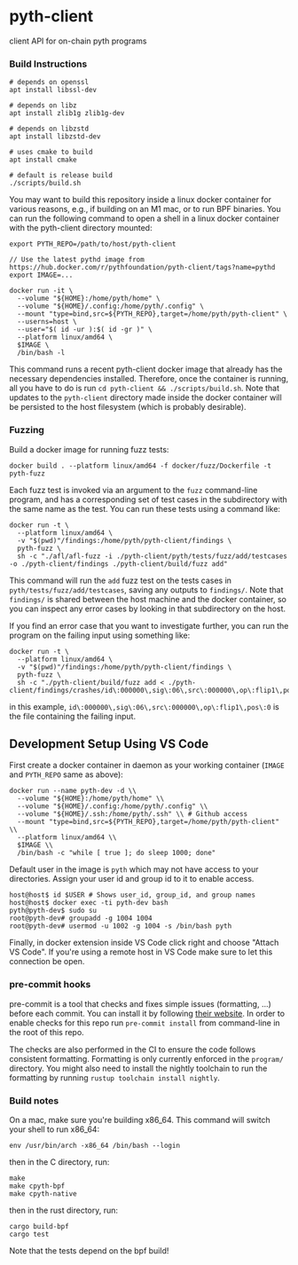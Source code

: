 # pyth-client
client API for on-chain pyth programs

### Build Instructions

```
# depends on openssl
apt install libssl-dev

# depends on libz
apt install zlib1g zlib1g-dev

# depends on libzstd
apt install libzstd-dev

# uses cmake to build
apt install cmake

# default is release build
./scripts/build.sh
```

You may want to build this repository inside a linux docker container for various reasons, e.g., if building on an M1 mac, or to run BPF binaries.
You can run the following command to open a shell in a linux docker container with the pyth-client directory mounted:

```
export PYTH_REPO=/path/to/host/pyth-client

// Use the latest pythd image from https://hub.docker.com/r/pythfoundation/pyth-client/tags?name=pythd
export IMAGE=...

docker run -it \
  --volume "${HOME}:/home/pyth/home" \
  --volume "${HOME}/.config:/home/pyth/.config" \
  --mount "type=bind,src=${PYTH_REPO},target=/home/pyth/pyth-client" \
  --userns=host \
  --user="$( id -ur ):$( id -gr )" \
  --platform linux/amd64 \
  $IMAGE \
  /bin/bash -l
```

This command runs a recent pyth-client docker image that already has the necessary dependencies installed.
Therefore, once the container is running, all you have to do is run `cd pyth-client && ./scripts/build.sh`.
Note that updates to the `pyth-client` directory made inside the docker container will be persisted to the host filesystem (which is probably desirable).

### Fuzzing

Build a docker image for running fuzz tests:

```
docker build . --platform linux/amd64 -f docker/fuzz/Dockerfile -t pyth-fuzz
```

Each fuzz test is invoked via an argument to the `fuzz` command-line program,
and has a corresponding set of test cases in the subdirectory with the same name as the test.
You can run these tests using a command like:

```
docker run -t \
  --platform linux/amd64 \
  -v "$(pwd)"/findings:/home/pyth/pyth-client/findings \
  pyth-fuzz \
  sh -c "./afl/afl-fuzz -i ./pyth-client/pyth/tests/fuzz/add/testcases -o ./pyth-client/findings ./pyth-client/build/fuzz add"
```

This command will run the `add` fuzz test on the tests cases in `pyth/tests/fuzz/add/testcases`, saving any outputs to `findings/`.
Note that `findings/` is shared between the host machine and the docker container, so you can inspect any error cases
by looking in that subdirectory on the host.

If you find an error case that you want to investigate further, you can run the program on the failing input using something like:

```
docker run -t \
  --platform linux/amd64 \
  -v "$(pwd)"/findings:/home/pyth/pyth-client/findings \
  pyth-fuzz \
  sh -c "./pyth-client/build/fuzz add < ./pyth-client/findings/crashes/id\:000000\,sig\:06\,src\:000000\,op\:flip1\,pos\:0"
```

in this example, `id\:000000\,sig\:06\,src\:000000\,op\:flip1\,pos\:0` is the file containing the failing input.

## Development Setup Using VS Code

First create a docker container in daemon as your working container (`IMAGE` and `PYTH_REPO` same as above):

```
docker run --name pyth-dev -d \\
  --volume "${HOME}:/home/pyth/home" \\
  --volume "${HOME}/.config:/home/pyth/.config" \\
  --volume "${HOME}/.ssh:/home/pyth/.ssh" \\ # Github access
  --mount "type=bind,src=${PYTH_REPO},target=/home/pyth/pyth-client" \\
  --platform linux/amd64 \\
  $IMAGE \\
  /bin/bash -c "while [ true ]; do sleep 1000; done"
```

Default user in the image is `pyth` which may not have access to your directories. Assign your user id and group id to it to enable access.
```
host@host$ id $USER # Shows user_id, group_id, and group names
host@host$ docker exec -ti pyth-dev bash
pyth@pyth-dev$ sudo su
root@pyth-dev# groupadd -g 1004 1004
root@pyth-dev# usermod -u 1002 -g 1004 -s /bin/bash pyth
```

Finally, in docker extension inside VS Code click right and choose "Attach VS Code". If you're using a remote host in VS Code make sure to let this connection be open.

### pre-commit hooks
pre-commit is a tool that checks and fixes simple issues (formatting, ...) before each commit. You can install it by following [their website](https://pre-commit.com/). In order to enable checks for this repo run `pre-commit install` from command-line in the root of this repo.

The checks are also performed in the CI to ensure the code follows consistent formatting. Formatting is only currently enforced in the `program/` directory.
You might also need to install the nightly toolchain to run the formatting by running `rustup toolchain install nightly`.


### Build notes

On a mac, make sure you're building x86_64. This command will switch your shell to run x86_64:

`env /usr/bin/arch -x86_64 /bin/bash --login`

then in the C directory, run:

```
make
make cpyth-bpf
make cpyth-native
```

then in the rust directory, run:

```
cargo build-bpf 
cargo test
```

Note that the tests depend on the bpf build!